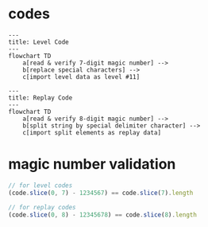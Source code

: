 <!--
    created: October 19th, 2024
    updated: October 19th, 2024
-->

# codes

```mermaid
---
title: Level Code
---
flowchart TD
	a[read & verify 7-digit magic number] -->
	b[replace special characters] -->
	c[import level data as level #11]
```

```mermaid
---
title: Replay Code
---
flowchart TD
	a[read & verify 8-digit magic number] -->
	b[split string by special delimiter character] -->
	c[import split elements as replay data]
```

# magic number validation
```js
// for level codes
(code.slice(0, 7) - 1234567) == code.slice(7).length

// for replay codes
(code.slice(0, 8) - 12345678) == code.slice(8).length
```